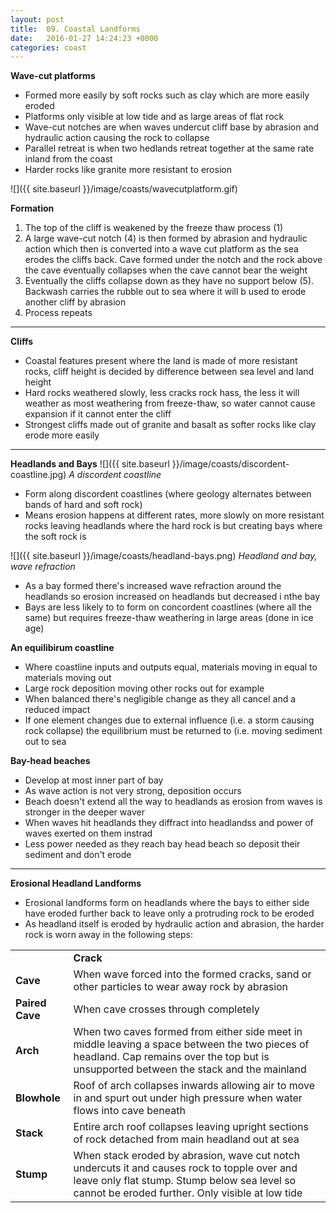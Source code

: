 ```yaml
---
layout: post
title:  09. Coastal Landforms
date:   2016-01-27 14:24:23 +0000
categories: coast
---
```


**Wave-cut platforms**

* Formed more easily by soft rocks such as clay which are more easily eroded
* Platforms only visible at low tide and as large areas of flat rock
* Wave-cut notches are when waves undercut cliff base by abrasion and hydraulic action causing the rock to collapse 
* Parallel retreat is when two hedlands retreat together at the same rate inland from the coast
* Harder rocks like granite more resistant to erosion

![]({{ site.baseurl }}/image/coasts/wavecutplatform.gif)

**Formation**

1. The top of the cliff is weakened by the freeze thaw process (1)
2. A large wave-cut notch (4) is then formed by abrasion and hydraulic action which then is converted into a wave cut platform as the sea erodes the cliffs back. Cave formed under the notch and the rock above the cave eventually collapses when the cave cannot bear the weight
3. Eventually the cliffs collapse down as they have no support below (5). Backwash carries the rubble out to sea where it will b used to erode another cliff by abrasion
4. Process repeats

--- 

**Cliffs**

* Coastal features present where the land is made of more resistant rocks, cliff height is decided by difference between sea level and land height
* Hard rocks weathered slowly, less cracks rock hass, the less it will weather as most weathering from freeze-thaw, so water cannot cause expansion if it cannot enter the cliff
* Strongest cliffs made out of granite and basalt as softer rocks like clay erode more easily

---

**Headlands and Bays**
![]({{ site.baseurl }}/image/coasts/discordent-coastline.jpg)
*A discordent coastline*

* Form along discordent coastlines (where geology alternates between bands of hard and soft rock)
* Means erosion happens at different rates, more slowly on more resistant rocks leaving headlands where the hard rock is but creating bays where the soft rock is

![]({{ site.baseurl }}/image/coasts/headland-bays.png)
*Headland and bay, wave refraction*

* As a bay formed there's increased wave refraction around the headlands so erosion increased on headlands but decreased i nthe bay
* Bays are less likely to to form on concordent coastlines (where all the same) but requires freeze-thaw weathering in large areas (done in ice age)

**An equilibirum coastline**

*  Where coastline inputs and outputs equal, materials moving in equal to materials  moving out
*  Large rock deposition moving other rocks out for example
*  When balanced there's negligible change as they all cancel and a reduced impact
*  If one element changes due to external influence (i.e. a storm causing rock collapse) the equilibrium must be returned to (i.e. moving sediment out to sea

**Bay-head beaches**

* Develop at most inner part of bay
* As wave action is not very strong, deposition occurs
* Beach doesn't extend all the way to headlands as erosion from waves is stronger in the deeper waver
* When waves hit headlands they diffract into headlandss and power of waves exerted on them instrad
* Less power needed as they reach bay head beach so deposit their sediment and don't erode

--- 

**Erosional Headland Landforms**

* Erosional landforms form on headlands where the bays to either side have eroded further back to leave only a protruding rock to be eroded
* As headland itself is eroded by hydraulic action and abrasion, the harder rock is worn away in the following steps:

|||
|-------------|--------------------------------------------------------------------------------------------------------------------------------------------------------------------------------------------------|
	| **Crack**       | When hydraulic action or weathering creates hole in rock                                                                                                                                         |
| **Cave**        | When wave forced into the formed cracks, sand or other particles to wear away rock by abrasion                                                                                                   |
| **Paired Cave** | When cave crosses through completely                                                                                                                                                             |
| **Arch**        | When two caves formed from either side meet in middle leaving a space between the two pieces of headland. Cap remains over the top but is unsupported between the stack and the mainland         |
| **Blowhole**    | Roof of arch collapses inwards allowing air to move in and spurt out under high pressure when water flows into cave beneath                                                                      |
| **Stack**       | Entire arch roof collapses leaving upright sections of rock detached from main headland out at sea                                                                                               |
| **Stump**       | When stack eroded by abrasion, wave cut notch undercuts it and causes rock to topple over and leave only flat stump. Stump below sea level so cannot be eroded further. Only visible at low tide |